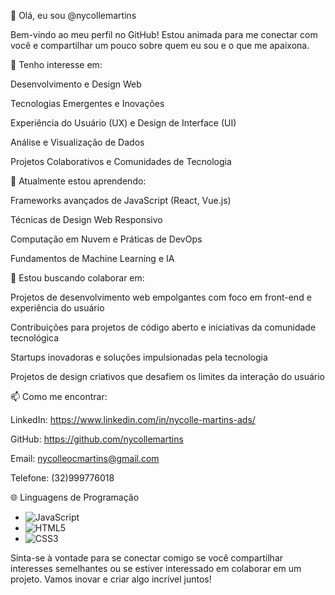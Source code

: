 👋 Olá, eu sou @nycollemartins


Bem-vindo ao meu perfil no GitHub! Estou animada para me conectar com você e compartilhar um pouco sobre quem eu sou e o que me apaixona.


👀 Tenho interesse em:


Desenvolvimento e Design Web

Tecnologias Emergentes e Inovações

Experiência do Usuário (UX) e Design de Interface (UI)

Análise e Visualização de Dados

Projetos Colaborativos e Comunidades de Tecnologia


🌱 Atualmente estou aprendendo:


Frameworks avançados de JavaScript (React, Vue.js)

Técnicas de Design Web Responsivo

Computação em Nuvem e Práticas de DevOps

Fundamentos de Machine Learning e IA


💞️ Estou buscando colaborar em:


Projetos de desenvolvimento web empolgantes com foco em front-end e experiência do usuário

Contribuições para projetos de código aberto e iniciativas da comunidade tecnológica

Startups inovadoras e soluções impulsionadas pela tecnologia

Projetos de design criativos que desafiem os limites da interação do usuário


📫 Como me encontrar:


LinkedIn: https://www.linkedin.com/in/nycolle-martins-ads/

GitHub: https://github.com/nycollemartins

Email: nycolleocmartins@gmail.com

Telefone: (32)999776018


🌐 Linguagens de Programação


- ![JavaScript](https://img.shields.io/badge/-JavaScript-black?style=for-the-badge&logo=javascript)
- ![HTML5](https://img.shields.io/badge/-HTML5-black?style=for-the-badge&logo=html5)
- ![CSS3](https://img.shields.io/badge/-CSS3-black?style=for-the-badge&logo=css3)

Sinta-se à vontade para se conectar comigo se você compartilhar interesses semelhantes ou se estiver interessado em colaborar em um projeto. Vamos inovar e criar algo incrível juntos!
